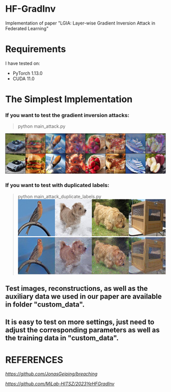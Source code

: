 # HF-GradInv
Implementation of paper "LGIA: Layer-wise Gradient Inversion Attack in Federated Learning"

# Requirements

I have tested on:

- PyTorch 1.13.0
- CUDA 11.0


# The Simplest Implementation

### If you want to test the gradient inversion attacks:

> python main_attack.py

![avatar](/custom_data/test_recon/final_rec.jpg)

### If you want to test with duplicated labels: 

> python main_attack_duplicate_labels.py
![avatar](/custom_data/test_recon/GT.jpg)
> ![avatar](/custom_data/test_recon/LGIA.jpg)
## Test images, reconstructions, as well as the auxiliary data we used in our paper are available in folder "custom_data".

## It is easy to test on more settings, just need to adjust the corresponding parameters as well as the training data in "custom_data".


 # REFERENCES
 
 *https://github.com/JonasGeiping/breaching*
 
 *https://github.com/MiLab-HITSZ/2023YeHFGradInv*
